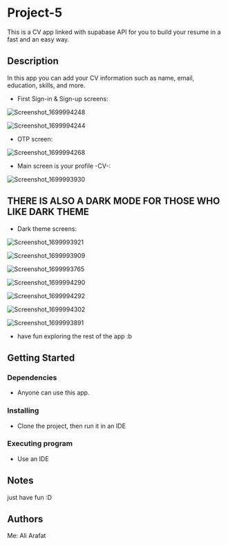 # Project-5

This is a CV app linked with supabase API for you to build your resume in a fast and an easy way.

## Description

In this app you can add your CV information such as name, email, education, skills, and more.

* First Sign-in & Sign-up screens:
  
![Screenshot_1699994248](https://github.com/AliArafat4/Project-5/assets/84300173/98c90c8e-1e9c-45aa-beaa-a235367d0d89)

![Screenshot_1699994244](https://github.com/AliArafat4/Project-5/assets/84300173/1b969573-ace4-49b5-ae02-f063474dbdbb)




* OTP screen:
  
![Screenshot_1699994268](https://github.com/AliArafat4/Project-5/assets/84300173/9192f67d-707b-4a5c-b9b1-ed4d7ec8a75f)


* Main screen is your profile -CV-:


![Screenshot_1699993930](https://github.com/AliArafat4/Project-5/assets/84300173/ec4f2897-89da-4cc4-b87e-8b29ed4eaee2)


## THERE IS ALSO A DARK MODE FOR THOSE WHO LIKE DARK THEME


* Dark theme screens:

![Screenshot_1699993921](https://github.com/AliArafat4/Project-5/assets/84300173/25cbe22c-606b-4681-bf63-61a60db2cc15)

![Screenshot_1699993909](https://github.com/AliArafat4/Project-5/assets/84300173/4196d521-fc77-432d-b66b-82acf2f4abbb)

![Screenshot_1699993765](https://github.com/AliArafat4/Project-5/assets/84300173/74d89914-6c59-47eb-9d74-dbe840bdfd5d)

![Screenshot_1699994290](https://github.com/AliArafat4/Project-5/assets/84300173/123315ae-baeb-4350-9868-51146e7242a6)

![Screenshot_1699994292](https://github.com/AliArafat4/Project-5/assets/84300173/96bb17d5-d3d0-464a-850f-897f3c44dff3)

![Screenshot_1699994302](https://github.com/AliArafat4/Project-5/assets/84300173/c1a307be-c9d7-42f3-8bd2-84fab69e476f)

![Screenshot_1699993891](https://github.com/AliArafat4/Project-5/assets/84300173/626bb012-a435-4c0d-b21c-fe5157f12610)







* have fun exploring the rest of the app :b

## Getting Started

### Dependencies

* Anyone can use this app.
  

### Installing

* Clone the project, then run it in an IDE 

### Executing program

* Use an IDE


## Notes
just have fun :D

## Authors

Me: Ali Arafat

